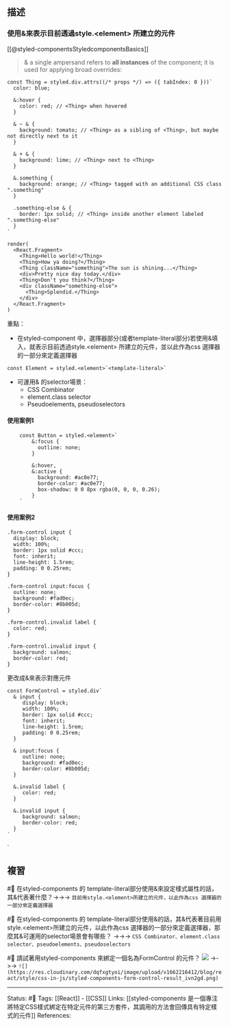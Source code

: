 
## 描述

### 使用&來表示目前透過style.\<element\> 所建立的元件

[[@styled-componentsStyledcomponentsBasics]]
> 	& a single ampersand refers to **all instances** of the component; it is used for applying broad overrides:

```
const Thing = styled.div.attrs((/* props */) => ({ tabIndex: 0 }))`
  color: blue;

  &:hover {
    color: red; // <Thing> when hovered
  }

  & ~ & {
    background: tomato; // <Thing> as a sibling of <Thing>, but maybe not directly next to it
  }

  & + & {
    background: lime; // <Thing> next to <Thing>
  }

  &.something {
    background: orange; // <Thing> tagged with an additional CSS class ".something"
  }

  .something-else & {
    border: 1px solid; // <Thing> inside another element labeled ".something-else"
  }
`

render(
  <React.Fragment>
    <Thing>Hello world!</Thing>
    <Thing>How ya doing?</Thing>
    <Thing className="something">The sun is shining...</Thing>
    <div>Pretty nice day today.</div>
    <Thing>Don't you think?</Thing>
    <div className="something-else">
      <Thing>Splendid.</Thing>
    </div>
  </React.Fragment>
)
```

重點：
- 在styled-component 中，選擇器部分(或者template-literal部分)若使用&填入，就表示目前透過style.\<element\> 所建立的元件，並以此作為css 選擇器的一部分來定義選擇器
```
const Element = styled.<element>`<template-literal>`
```
- 可運用& 的selector場景：
	- CSS Combinator
	- element.class selector
	- Pseudoelements, pseudoselectors

#### 使用案例1
```
	const Button = styled.<element>`
		&:focus {
		  outline: none;
		}
		
		&:hover,
		&:active {
		  background: #ac0e77;
		  border-color: #ac0e77;
		  box-shadow: 0 0 8px rgba(0, 0, 0, 0.26);
		}
	`
```


#### 使用案例2


```
.form-control input {
  display: block;
  width: 100%;
  border: 1px solid #ccc;
  font: inherit;
  line-height: 1.5rem;
  padding: 0 0.25rem;
}

.form-control input:focus {
  outline: none;
  background: #fad0ec;
  border-color: #8b005d;
}

.form-control.invalid label {
  color: red;
}

.form-control.invalid input {
  background: salmon;
  border-color: red;
}
```
  
更改成&來表示對應元件
```
const FormControl = styled.div`
  & input {
     display: block;
     width: 100%;
     border: 1px solid #ccc;
     font: inherit;
     line-height: 1.5rem;
     padding: 0 0.25rem;
  }

  & input:focus {
     outline: none;
     background: #fad0ec;
     border-color: #8b005d;
  }

  &.invalid label {
     color: red;
  }

  &.invalid input {
     background: salmon;
     border-color: red;
  }
`
```

`

## 複習
#🧠 在styled-components 的 template-literal部分使用&來設定樣式屬性的話，其&代表著什麼？->->-> `目前用style.<element>所建立的元件，以此作為css 選擇器的一部分來定義選擇器`
<!--SR:!2023-06-11,173,250-->


#🧠 在styled-components 的 template-literal部分使用&的話，其&代表著目前用style.\<element\>所建立的元件，以此作為css 選擇器的一部分來定義選擇器，那麼其&可運用的selector場景會有哪些？ ->->-> `CSS Combinator、element.class selector、pseudoelements、pseudoselectors`
<!--SR:!2023-02-25,12,190-->

#🧠 請試著用styled-components 來綁定一個名為FormControl 的元件？ ![](https://res.cloudinary.com/dqfxgtyoi/image/upload/v1662216306/blog/react/style/css-in-js/styled-components-form-control-example_niwxzc.png) ->->-> `![](https://res.cloudinary.com/dqfxgtyoi/image/upload/v1662216412/blog/react/style/css-in-js/styled-components-form-control-result_ivn2gd.png)`
<!--SR:!2023-05-11,152,250-->



---
Status: #🌱 
Tags:
[[React]] - [[CSS]]
Links:
[[styled-components 是一個專注將特定CSS樣式綁定在特定元件的第三方套件，其調用的方法會回傳具有特定樣式的元件]]
References: